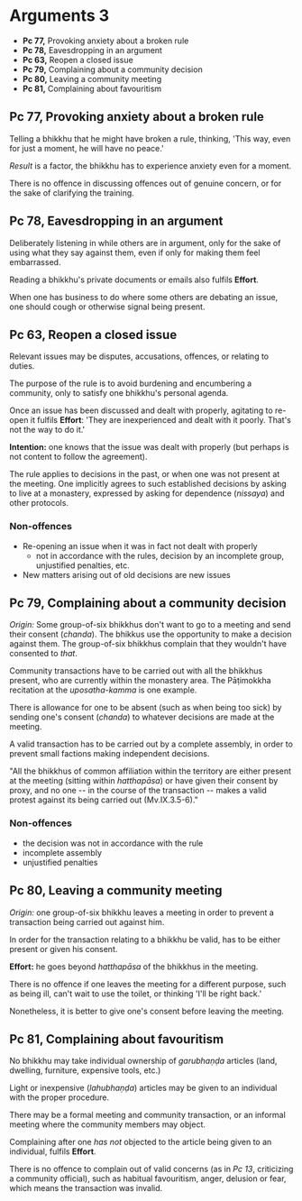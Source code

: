 # Arguments 3

-   **Pc 77,** Provoking anxiety about a broken rule
-   **Pc 78,** Eavesdropping in an argument
-   **Pc 63,** Reopen a closed issue
-   **Pc 79,** Complaining about a community decision
-   **Pc 80,** Leaving a community meeting
-   **Pc 81,** Complaining about favouritism

## Pc 77, Provoking anxiety about a broken rule

Telling a bhikkhu that he might have broken a rule, thinking, 'This way, even
for just a moment, he will have no peace.'

*Result* is a factor, the bhikkhu has to experience anxiety even for a moment.

There is no offence in discussing offences out of genuine concern, or for the
sake of clarifying the training.

## Pc 78, Eavesdropping in an argument

Deliberately listening in while others are in argument, only for the sake of using what they
say against them, even if only for making them feel embarrassed.

Reading a bhikkhu's private documents or emails also fulfils **Effort**.

When one has business to do where some others are debating an issue, one should
cough or otherwise signal being present.

## Pc 63, Reopen a closed issue

Relevant issues may be disputes, accusations, offences, or relating to duties.

The purpose of the rule is to avoid burdening and encumbering a community, only
to satisfy one bhikkhu's personal agenda.

Once an issue has been discussed and dealt with properly, agitating to re-open
it fulfils **Effort**: 'They are inexperienced and dealt with it poorly. That's
not the way to do it.'

**Intention:** one knows that the issue was dealt with properly (but perhaps is
not content to follow the agreement).

The rule applies to decisions in the past, or when one was not present at the
meeting. One implicitly agrees to such established decisions by asking to live
at a monastery, expressed by asking for dependence (*nissaya*) and other protocols.

### Non-offences

- Re-opening an issue when it was in fact not dealt with properly
  - not in accordance with the rules, decision by an incomplete group,
    unjustified penalties, etc.
- New matters arising out of old decisions are new issues

## Pc 79, Complaining about a community decision

*Origin:* Some group-of-six bhikkhus don't want to go to a meeting and send
their consent (*chanda*). The bhikkus use the opportunity to make a decision
against them. The group-of-six bhikkhus complain that they wouldn't have
consented to *that*.

Community transactions have to be carried out with all the bhikkhus present, who
are currently within the monastery area. The Pāṭimokkha recitation at the
*uposatha-kamma* is one example.

There is allowance for one to be absent (such as when being too sick) by sending
one's consent (*chanda*) to whatever decisions are made at the meeting.

A valid transaction has to be carried out by a complete assembly, in order to
prevent small factions making independent decisions.

"All the bhikkhus of common affiliation within the territory are either present
at the meeting (sitting within *hatthapāsa*) or have given their consent by
proxy, and no one -- in the course of the transaction -- makes a valid protest
against its being carried out (Mv.IX.3.5-6)."

### Non-offences

- the decision was not in accordance with the rule
- incomplete assembly
- unjustified penalties

## Pc 80, Leaving a community meeting

*Origin:* one group-of-six bhikkhu leaves a meeting in order to prevent a
transaction being carried out against him.

In order for the transaction relating to a bhikkhu be valid, has to be either
present or given his consent.

**Effort:** he goes beyond *hatthapāsa* of the bhikkhus in the meeting.

There is no offence if one leaves the meeting for a different purpose, such as
being ill, can't wait to use the toilet, or thinking 'I'll be right back.'

Nonetheless, it is better to give one's consent before leaving the meeting.

## Pc 81, Complaining about favouritism

No bhikkhu may take individual ownership of *garubhaṇḍa* articles (land,
dwelling, furniture, expensive tools, etc.)

Light or inexpensive (*lahubhaṇḍa*) articles may be given to an individual with
the proper procedure.

There may be a formal meeting and community transaction, or an informal meeting
where the community members may object.

Complaining after one *has not* objected to the article being given to an
individual, fulfils **Effort**.

There is no offence to complain out of valid concerns (as in *Pc 13*,
criticizing a community official), such as habitual favouritism, anger, delusion
or fear, which means the transaction was invalid.

